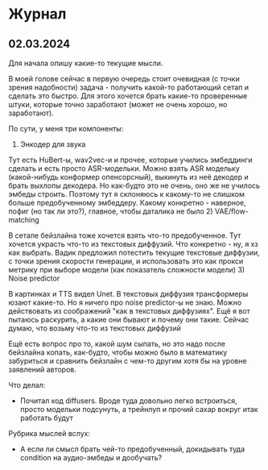 # Журнал

## 02.03.2024

Для начала опишу какие-то текущие мысли.

В моей голове сейчас в первую очередь стоит очевидная (с точки зрения надобности) задача - получить какой-то работающий сетап и сделать это быстро.
Для этого хочется брать какие-то проверенные штуки, которые точно заработают (может не очень хорошо, но заработают).

По сути, у меня три компоненты:
1) Энкодер для звука

Тут есть HuBert-ы, wav2vec-и и прочее, которые учились эмбеддинги сделать и есть просто ASR-модельки.
Можно взять ASR модельку (какой-нибудь конформер опенсорсный), выкинуть из неё декодер и брать выхлопы декодера. Но как-будто это не очень, оно же не училось эмбеды строить.
Поэтому тут я склоняюсь к какому-то не слишком больше предобученному эмбеддеру. Какому конкретно - наверное, пофиг (но так ли это?), главное, чтобы даталика не было
2) VAE/flow-matching

В сетапе бейзлайна тоже хочется взять что-то предобученное.
Тут хочется украсть что-то из текстовых диффузий. Что конкретно - ну, я хз как выбрать.
Вадик предложил потестить текущие текстовые диффузии, с точки зрения скорости генерации, и использовать это как прокси метрику при выборе модели (как показатель сложности модели)
3) Noise predictor

В картинках и TTS видел Unet. В текстовых диффузия трансформеры юзают какие-то.
Но я ничего про noise predictor-ы не знаю. Можно действовать из соображений "как в текстовых диффузиях". Ещё я вот пытаюсь раскурить, а какие они бывают и почему они такие.
Сейчас думаю, что возьму что-то из текстовых диффузий


Ещё есть вопрос про то, какой шум сыпать, но это надо после бейзлайна копать, как-будто, чтобы можно было в математику забуриться и сравнить бейзлайн с чем-то другим хотя бы на уровне заявлений авторов.

Что делал:
- Почитал код diffusers. Вроде туда довольно легко встроиться, просто модельки подсунуть, а трейнлуп и прочий сахар вокруг итак работать будут


Рубрика мыслей вcлух:
- А если ли смысл брать чей-то предобученный, докидывать туда condition на аудио-эмбеды и дообучать?